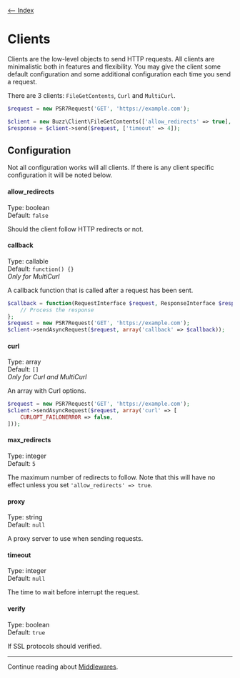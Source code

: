 [<-- Index](/doc/index.md)

# Clients

Clients are the low-level objects to send HTTP requests. All clients are minimalistic both in 
features and flexibility. You may give the client some default configuration and some additional 
configuration each time you send a request. 

There are 3 clients: `FileGetContents`, `Curl` and `MultiCurl`. 

```php
$request = new PSR7Request('GET', 'https://example.com');

$client = new Buzz\Client\FileGetContents(['allow_redirects' => true], new Psr17ResponseFactory());
$response = $client->send($request, ['timeout' => 4]);
```

## Configuration

Not all configuration works will all clients. If there is any client specific configuration it 
will be noted below. 

#### allow_redirects

Type: boolean<br>
Default: `false`

Should the client follow HTTP redirects or not. 

#### callback

Type: callable<br>
Default: `function() {}`<br>
*Only for MultiCurl*

A callback function that is called after a request has been sent. 

```php
$callback = function(RequestInterface $request, ResponseInterface $response = null, ClientException $exception = null) {
    // Process the response
};
$request = new PSR7Request('GET', 'https://example.com');
$client->sendAsyncRequest($request, array('callback' => $callback));
```

#### curl

Type: array<br>
Default: `[]`<br>
*Only for Curl and MultiCurl*

An array with Curl options. 

```php
$request = new PSR7Request('GET', 'https://example.com');
$client->sendAsyncRequest($request, array('curl' => [
    CURLOPT_FAILONERROR => false,
]));
```

#### max_redirects

Type: integer<br>
Default: `5`

The maximum number of redirects to follow. Note that this will have no effect unless you set
`'allow_redirects' => true`.

#### proxy

Type: string<br>
Default: `null`

A proxy server to use when sending requests. 

#### timeout

Type: integer<br>
Default: `null`

The time to wait before interrupt the request. 

#### verify

Type: boolean<br>
Default: `true`

If SSL protocols should verified. 

---

Continue reading about [Middlewares](/doc/middlewares.md).
